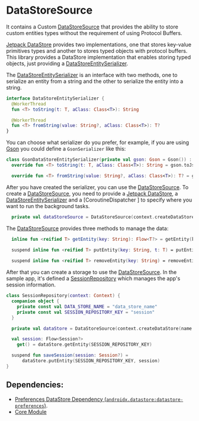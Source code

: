 # DataStoreSource
It contains a Custom [DataStoreSource] that provides the ability to store custom entities types without the requirement of using Protocol Buffers.

[Jetpack DataStore] provides two implementations, one that stores key-value primitives types and another to stores typed objects with protocol buffers.
This library provides a DataStore implementation that enables storing typed objects, just providing a [DataStoreEntitySerializer].

The [DataStoreEntitySerializer] is an interface with two methods, one to serialize an entity from a string and the other to serialize the entity into a string.

```kotlin
interface DataStoreEntitySerializer {
  @WorkerThread
  fun <T> toString(t: T, aClass: Class<T>): String

  @WorkerThread
  fun <T> fromString(value: String?, aClass: Class<T>): T?
}
```
You can choose what serializer do you prefer, for example, if you are using [Gson] you could define a `GsonSerializer` like this:

```kotlin
class GsonDataStoreEntitySerializer(private val gson: Gson = Gson()) : DataStoreEntitySerializer {
  override fun <T> toString(t: T, aClass: Class<T>): String = gson.toJson(t)

  override fun <T> fromString(value: String?, aClass: Class<T>): T? = gson.fromJson(value, aClass)
```


After you have created the serializer, you can use the [DataStoreSource]. 
To create a [DataStoreSource], you need to provide a [Jetpack DataStore], a [DataStoreEntitySerializer] and a [CoroutineDispatcher
] to specify where you want to run the background tasks.

```kotlin
  private val dataStoreSource = DataStoreSource(context.createDataStore(name = "my-data-store"), GsonDataStoreEntitySerializer())
```

The [DataStoreSource] provides three methods to manage the data:

```kotlin
  inline fun <reified T> getEntity(key: String): Flow<T?> = getEntity(key, T::class.java)
  
  suspend inline fun <reified T> putEntity(key: String, t: T) = putEntity(key, t, T::class.java)

  suspend inline fun <reified T> removeEntity(key: String) = removeEntity(key, T::class.java)

```

After that you can create a storage to use the [DataStoreSource].
In the sample app, it's defined a [SessionRepository] which manages the app's session information.

```kotlin
class SessionRepository(context: Context) {
  companion object {
    private const val DATA_STORE_NAME = "data_store_name"
    private const val SESSION_REPOSITORY_KEY = "session"
  }

  private val dataStore = DataStoreSource(context.createDataStore(name = DATA_STORE_NAME), GsonDataStoreEntitySerializer())

  val session: Flow<Session?>
    get() = dataStore.getEntity(SESSION_REPOSITORY_KEY)

  suspend fun saveSession(session: Session?) =
      dataStore.putEntity(SESSION_REPOSITORY_KEY, session)
}
``` 

## Dependencies:
- [Preferences DataStore Dependency (`androidx.datastore:datastore-preferences`)](https://developer.android.com/jetpack/androidx/releases/navigation).
- [Core Module](../swissknife-core)

[DataStoreSource]: src/main/java/com/xmartlabs/swissknife/datastore/DataStoreSource.kt
[DataStoreEntitySerializer]: src/main/java/com/xmartlabs/swissknife/datastore/DataStoreEntitySerializer.kt
[Jetpack DataStore]: https://developer.android.com/topic/libraries/architecture/datastore
[Gson]: https://github.com/google/gson
[SessionRepository]: ../app/src/main/java/com/xmartlabs/swissknife/sample/data/SessionRepository.kt

